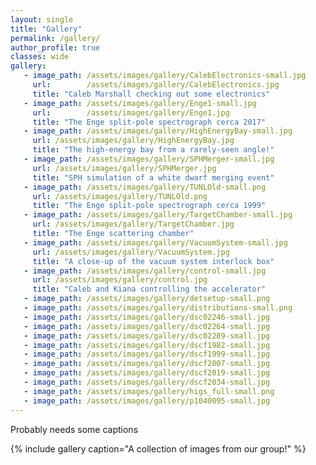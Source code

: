 ```yaml
---
layout: single
title: "Gallery"
permalink: /gallery/
author_profile: true
classes: wide
gallery:
   - image_path: /assets/images/gallery/CalebElectronics-small.jpg
     url:        /assets/images/gallery/CalebElectronics.jpg
     title: "Caleb Marshall checking out some electronics"
   - image_path: /assets/images/gallery/Enge1-small.jpg
     url:        /assets/images/gallery/Enge1.jpg
     title: "The Enge split-pole spectrograph cerca 2017"
   - image_path: /assets/images/gallery/HighEnergyBay-small.jpg
     url: /assets/images/gallery/HighEnergyBay.jpg
     title: "The high-energy bay from a rarely-seen angle!"
   - image_path: /assets/images/gallery/SPHMerger-small.jpg
     url: /assets/images/gallery/SPHMerger.jpg
     title: "SPH simulation of a white dwarf merging event"
   - image_path: /assets/images/gallery/TUNLOld-small.png
     url: /assets/images/gallery/TUNLOld.png
     title: "The Enge split-pole spectrograph cerca 1999"
   - image_path: /assets/images/gallery/TargetChamber-small.jpg
     url: /assets/images/gallery/TargetChamber.jpg
     title: "The Enge scattering chamber"
   - image_path: /assets/images/gallery/VacuumSystem-small.jpg
     url: /assets/images/gallery/VacuumSystem.jpg
     title: "A close-up of the vacuum system interlock box"
   - image_path: /assets/images/gallery/control-small.jpg
     url: /assets/images/gallery/control.jpg
     title: "Caleb and Kiana controlling the accelerator"
   - image_path: /assets/images/gallery/detsetup-small.png
   - image_path: /assets/images/gallery/distributions-small.png
   - image_path: /assets/images/gallery/dsc02246-small.jpg
   - image_path: /assets/images/gallery/dsc02264-small.jpg
   - image_path: /assets/images/gallery/dsc02289-small.jpg
   - image_path: /assets/images/gallery/dscf1982-small.jpg
   - image_path: /assets/images/gallery/dscf1999-small.jpg
   - image_path: /assets/images/gallery/dscf2007-small.jpg
   - image_path: /assets/images/gallery/dscf2019-small.jpg
   - image_path: /assets/images/gallery/dscf2034-small.jpg
   - image_path: /assets/images/gallery/higs_full-small.png
   - image_path: /assets/images/gallery/p1040095-small.jpg
---
```


Probably needs some captions

{% include gallery caption="A collection of images from our group!" %}
